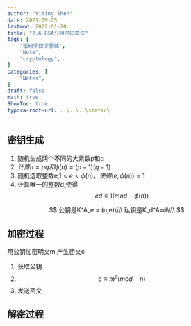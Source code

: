 ```yaml
---
author: "Yiming Shen"
date: 2021-09-25
lastmod: 2022-01-20
title: "2.6 RSA公钥密码算法"
tags: [
    "密码学数学基础",
    "Note",
    "cryptology",
]
categories: [
    "Notes",
]
draft: false
math: true
ShowToc: true
typora-root-url: ..\..\..\static\
---
```



## 密钥生成

1. 随机生成两个不同的大素数p和q
2. $计算n=pq和\phi(n)=(p-1)(q-1)$
3. 随机选取整数e,$1\lt e\lt \phi(n)，使得(e,\phi(n))=1$
4. 计算唯一的整数d,使得 $$ed\equiv 1(mod\quad \phi(n))$$

$$
公钥是K^A_e = (n,e)\\\\
私钥是K_d^A=d\\\\
$$

## 加密过程

用公钥加密明文m,产生密文c

1. 获取公钥
2. $$c\equiv m ^e(mod\quad n)$$
3. 发送密文

## 解密过程


